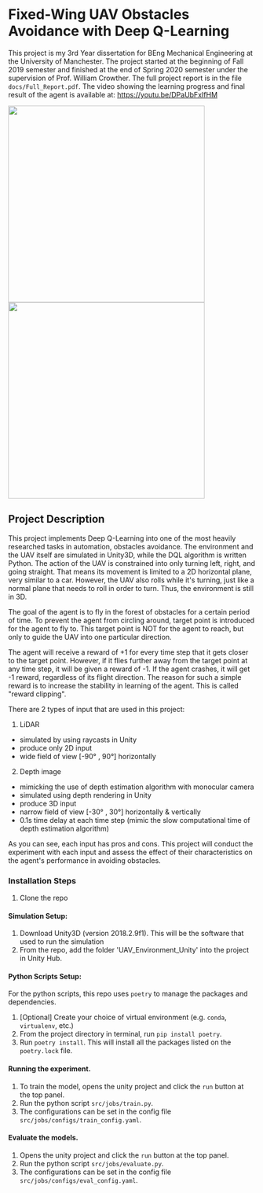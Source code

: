 # Fixed-Wing UAV Obstacles Avoidance with Deep Q-Learning
This project is my 3rd Year dissertation for BEng Mechanical Engineering at the University of Manchester. The project started at the beginning of Fall 2019 semester and finished at the end of Spring 2020 semester under the supervision of Prof. William Crowther. The full project report is in the file `docs/Full_Report.pdf`. The video showing the learning progress and final result of the agent is available at: https://youtu.be/DPaUbFxIfHM

<img src=docs/figures/env1.png width = 400>     <img src=docs/figures/env2.png width = 400>


## Project Description
This project implements Deep Q-Learning into one of the most heavily researched tasks in automation, obstacles avoidance. The environment and the UAV itself are simulated in Unity3D, while the DQL algorithm is written Python. The action of the UAV is constrained into only turning left, right, and going straight. That means its movement is limited to a 2D horizontal plane, very similar to a car. However, the UAV also rolls while it's turning, just like a normal plane that needs to roll in order to turn. Thus, the environment is still in 3D. 

The goal of the agent is to fly in the forest of obstacles for a certain period of time. To prevent the agent from circling around, target point is introduced for the agent to fly to. This target point is NOT for the agent to reach, but only to guide the UAV into one particular direction. 

The agent will receive a reward of +1 for every time step that it gets closer to the target point. However, if it flies further away from the target point at any time step, it will be given a reward of -1. If the agent crashes, it will get -1 reward, regardless of its flight direction. The reason for such a simple reward is to increase the stability in learning of the agent. This is called "reward clipping".

There are 2 types of input that are used in this project:
 
1. LiDAR
  - simulated by using raycasts in Unity
  - produce only 2D input
  - wide field of view [-90° , 90°] horizontally
        
2. Depth image
  - mimicking the use of depth estimation algorithm with monocular camera
  - simulated using depth rendering in Unity
  - produce 3D input 
  - narrow field of view [-30° , 30°] horizontally & vertically
  - 0.1s time delay at each time step (mimic the slow computational time of depth estimation algorithm)
  
As you can see, each input has pros and cons. This project will conduct the experiment with each input and assess the effect of their characteristics on the agent's performance in avoiding obstacles. 

### Installation Steps

1. Clone the repo

#### Simulation Setup:
1. Download Unity3D (version 2018.2.9f1). This will be the software that used to run the simulation
2. From the repo, add the folder 'UAV_Environment_Unity' into the project in Unity Hub.

#### Python Scripts Setup:
For the python scripts, this repo uses `poetry` to manage the packages and dependencies.
1. [Optional] Create your choice of virtual environment (e.g. `conda`, `virtualenv`, etc.)
2. From the project directory in terminal, run `pip install poetry`.
3. Run `poetry install`. This will install all the packages listed on the `poetry.lock` file.

#### Running the experiment.
1. To train the model, opens the unity project and click the `run` button at the top panel. 
2. Run the python script `src/jobs/train.py`.
3. The configurations can be set in the config file `src/jobs/configs/train_config.yaml`.

#### Evaluate the models.
1. Opens the unity project and click the `run` button at the top panel. 
2. Run the python script `src/jobs/evaluate.py`.
3. The configurations can be set in the config file `src/jobs/configs/eval_config.yaml`.
